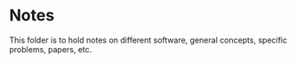 # Notes

This folder is to hold notes on different software, general concepts, specific problems, papers, etc. 
